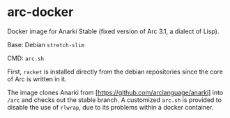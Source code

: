 # arc-docker

Docker image for Anarki Stable (fixed version of Arc 3.1, a dialect of Lisp).

Base: Debian `stretch-slim`

CMD: `arc.sh`

First, `racket` is installed directly from the debian repositories since the core of Arc is written in it.

The image clones Anarki from [https://github.com/arclanguage/anarki] into `/arc` and checks out the stable branch. A customized `arc.sh` is provided to disable the use of `rlwrap`, due to its problems within a docker container.
